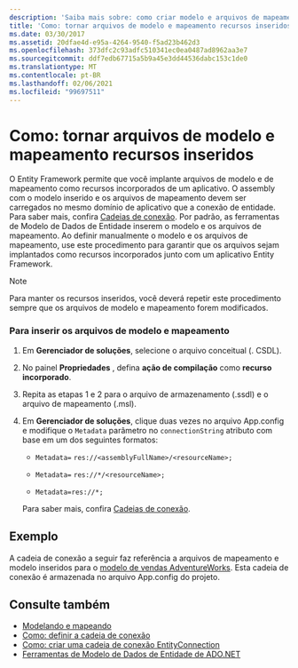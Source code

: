 ```yaml
---
description: 'Saiba mais sobre: como criar modelo e arquivos de mapeamento de recursos inseridos'
title: 'Como: tornar arquivos de modelo e mapeamento recursos inseridos'
ms.date: 03/30/2017
ms.assetid: 20dfae4d-e95a-4264-9540-f5ad23b462d3
ms.openlocfilehash: 373dfc2c93adfc510341ec0ea0487ad8962aa3e7
ms.sourcegitcommit: ddf7edb67715a5b9a45e3dd44536dabc153c1de0
ms.translationtype: MT
ms.contentlocale: pt-BR
ms.lasthandoff: 02/06/2021
ms.locfileid: "99697511"
---
```

# <a name="how-to-make-model-and-mapping-files-embedded-resources"></a>Como: tornar arquivos de modelo e mapeamento recursos inseridos

O Entity Framework permite que você implante arquivos de modelo e de mapeamento como recursos incorporados de um aplicativo. O assembly com o modelo inserido e os arquivos de mapeamento devem ser carregados no mesmo domínio de aplicativo que a conexão de entidade. Para saber mais, confira [Cadeias de conexão](connection-strings.md). Por padrão, as ferramentas de Modelo de Dados de Entidade inserem o modelo e os arquivos de mapeamento. Ao definir manualmente o modelo e os arquivos de mapeamento, use este procedimento para garantir que os arquivos sejam implantados como recursos incorporados junto com um aplicativo Entity Framework.  
  
> [!NOTE]
> Para manter os recursos inseridos, você deverá repetir este procedimento sempre que os arquivos de modelo e mapeamento forem modificados.  
  
### <a name="to-embed-model-and-mapping-files"></a>Para inserir os arquivos de modelo e mapeamento  
  
1. Em **Gerenciador de soluções**, selecione o arquivo conceitual (. CSDL).  
  
2. No painel **Propriedades** , defina **ação de compilação** como **recurso incorporado**.  
  
3. Repita as etapas 1 e 2 para o arquivo de armazenamento (.ssdl) e o arquivo de mapeamento (.msl).  
  
4. Em **Gerenciador de soluções**, clique duas vezes no arquivo App.config e modifique o `Metadata` parâmetro no `connectionString` atributo com base em um dos seguintes formatos:  
  
    - `Metadata=` `res://<assemblyFullName>/<resourceName>;`  
  
    - `Metadata=` `res://*/<resourceName>;`  
  
    - `Metadata=res://*;`  
  
     Para saber mais, confira [Cadeias de conexão](connection-strings.md).  
  
## <a name="example"></a>Exemplo  

 A cadeia de conexão a seguir faz referência a arquivos de mapeamento e modelo inseridos para o [modelo de vendas AdventureWorks](https://github.com/Microsoft/sql-server-samples/releases/tag/adventureworks). Esta cadeia de conexão é armazenada no arquivo App.config do projeto.  

## <a name="see-also"></a>Consulte também

- [Modelando e mapeando](modeling-and-mapping.md)
- [Como: definir a cadeia de conexão](how-to-define-the-connection-string.md)
- [Como: criar uma cadeia de conexão EntityConnection](how-to-build-an-entityconnection-connection-string.md)
- [Ferramentas de Modelo de Dados de Entidade de ADO.NET](/previous-versions/dotnet/netframework-4.0/bb399249(v=vs.100))
